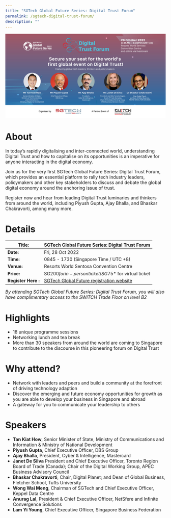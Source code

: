 ```yaml
---
title: "SGTech Global Future Series: Digital Trust Forum"
permalink: /sgtech-digital-trust-forum/
description: ""
---
```

![SGTech Future Series: Digital Trust Forum at SWITCH 2022](/images/Digital%20Trust%20Forum%20-%20A%20Partner%20Event%20Of-01.jpg)
# About
In today’s rapidly digitalising and inter-connected world, understanding Digital Trust and how to capitalise on its opportunities is an imperative for anyone interacting in the digital economy. 

Join us for the very first SGTech Global Future Series: Digital Trust Forum, which provides an essential platform to rally tech industry leaders, policymakers and other key stakeholders to discuss and debate the global digital economy around the anchoring issue of trust.

Register now and hear from leading Digital Trust luminaries and thinkers from around the world, including Piyush Gupta, Ajay Bhalla, and Bhaskar Chakravorti, among many more.

# Details

| **Title:** | SGTech Global Future Series: Digital Trust Forum |
| -------- | -------- |
|**Date:** | Fri, 28 Oct 2022 |
| **Time:**    | 0845 - 1730 (Singapore Time / UTC +8) |
|**Venue:** | Resorts World Sentosa Convention Centre |
|**Price:** | SG$200 for in-person ticket / SG$75* for virtual ticket |
|**Register Here :** | [SGTech Global Future registration website](https://globalfutureseries.com/digitrust/wp/) |

*By attending SGTech Global Future Series: Digital Trust Forum, you will also have complimentary access to the SWITCH Trade Floor on level B2*

# Highlights
* 18 unique programme sessions 
* Networking lunch and tea break
* More than 30 speakers from around the world are coming to Singapore to contribute to the discourse in this pioneering forum on Digital Trust

# Why attend?
* Network with leaders and peers and build a community at the forefront of driving technology adaption
* Discover the emerging and future economy opportunities for growth as you are able to develop your business in Singapore and abroad
* A gateway for you to communicate your leadership to others

# Speakers 
* **Tan Kiat How**, Senior Minister of State, Ministry of Communications and Information & Ministry of National Development 
* **Piyush Gupta**, Chief Executive Officer, DBS Group
* **Ajay Bhalla**, President, Cyber & Intelligence, Mastercard 
* **Janet De Silva** President and Chief Executive Officer, Toronto Region Board of Trade (Canada); Chair of the Digital Working Group, APEC Business Advisory Council 
* **Bhaskar Chakravorti**, Chair, Digital Planet; and Dean of Global Business, Fletcher School, Tufts University
* **Wong Wai Meng**, Chairman of SGTech and Chief Executive Officer, Keppel Data Centre 
* **Anurag Lal**, President & Chief Executive Officer, NetSfere and Infinite Convergence Solutions 
* **Lam Yi Young**, Chief Executive Officer, Singapore Business Federation